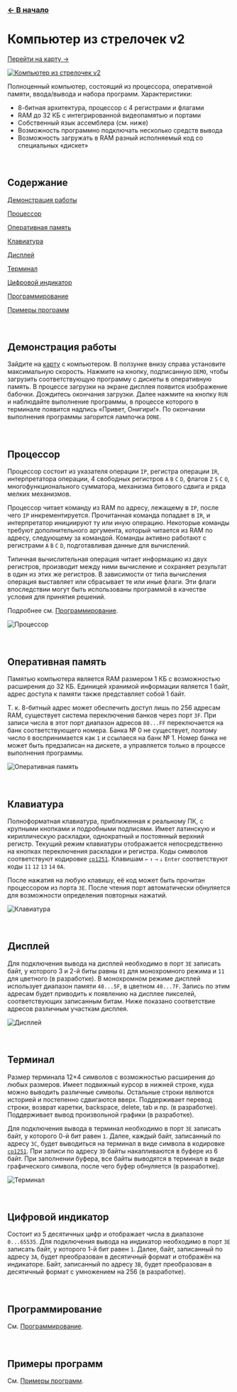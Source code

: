 ﻿### [← В начало](README.md)

# Компьютер из стрелочек v2
[Перейти на карту →](https://logic-arrows.io/map-computer)

[![Компьютер из стрелочек v2](img/computer-v2.jpg)](https://logic-arrows.io/map-computer)

Полноценный компьютер, состоящий из процессора, оперативной памяти, ввода/вывода и набора программ. Характеристики:
- 8-битная архитектура, процессор с 4 регистрами и флагами
- RAM до 32 КБ с интегрированной видеопамятью и портами
- Собственный язык ассемблера (см. ниже)
- Возможность программно подключать несколько средств вывода
- Возможность загружать в RAM разный исполняемый код со специальных «дискет»
<br><br><br>


## Содержание
[Демонстрация работы](#demo)

[Процессор](#cpu)

[Оперативная память](#ram)

[Клавиатура](#keyboard)

[Дисплей](#display)

[Терминал](#terminal)

[Цифровой индикатор](#bcd)

[Программирование](#programming)

[Примеры программ](#examples)
<br><br><br>


## <a name="demo"></a>Демонстрация работы
Зайдите на [карту](https://logic-arrows.io/map-computer) с компьютером. В ползунке внизу справа установите максимальную скорость. Нажмите на кнопку, подписанную `DEMO`, чтобы загрузить соответствующую программу с дискеты в оперативную память. В процессе загрузки на экране дисплея появится изображение бабочки. Дождитесь окончания загрузки. Далее нажмите на кнопку `RUN` и наблюдайте выполнение программы, в процессе которого в терминале появится надпись «Привет, Онигири!». По окончании выполнения программы загорится лампочка `DONE`.
<br><br><br>

## <a name="cpu"></a>Процессор
Процессор состоит из указателя операции `IP`, регистра операции `IR`, интерпретатора операции, 4 свободных регистров `A` `B` `C` `D`, флагов `Z` `S` `C` `O`, многофункционального сумматора, механизма битового сдвига и ряда мелких механизмов.

Процессор читает команду из RAM по адресу, лежащему в `IP`, после чего `IP` инкрементируется. Прочитанная команда попадает в `IR`, и интерпретатор инициируют ту или иную операцию. Некоторые команды требуют дополнительного аргумента, который читается из RAM по адресу, следующему за командой. Команды активно работают с регистрами `A` `B` `C` `D`, подготавливая данные для вычислений.

Типичная вычислительная операция читает информацию из двух регистров, производит между ними вычисление и сохраняет результат в один из этих же регистров. В зависимости от типа вычисления операция выставляет или сбрасывает те или иные флаги. Эти флаги впоследствии могут быть использованы программой в качестве условия для принятия решений.

Подробнее см. [Программирование](computer-programming.md).

![Процессор](img/computer-v2-cpu.jpg)
<br><br><br>


## <a name="ram"></a>Оперативная память
Памятью компьютера является RAM размером 1 КБ с возможностью расширения до 32 КБ. Единицей хранимой информации является 1 байт, адрес доступа к памяти также представляет собой 1 байт.

Т. к. 8-битный адрес может обеспечить доступ лишь по 256 адресам RAM, существует система переключения банков через порт `3F`. При записи числа в этот порт диапазон адресов `80...FF` переключается на банк соответствующего номера. Банка № 0 не существует, поэтому число `0` воспринимается как `1` и ссылаеся на банк № 1. Номер банка не может быть предзаписан на дискете, а управляется только в процессе выполнения программы.

![Оперативная память](img/computer-v2-ram.jpg)
<br><br><br>


## <a name="keyboard"></a>Клавиатура
Полноформатная клавиатура, приближенная к реальному ПК, с крупными кнопками и подробными подписями. Имеет латинскую и кириллическую раскладки, однократный и постоянный верхний регистр. Текущий режим клавиатуры отображается непосредственно на кнопках переключения раскладки и регистра. Коды символов соответствуют кодировке [`cp1251`](https://ru.wikipedia.org/wiki/Windows-1251). Клавишам `←` `↑` `→` `↓` `Enter` соответствуют коды `11` `12` `13` `14` `0A`.

После нажатия на любую клавишу, её код может быть прочитан процессором из порта `3E`. После чтения порт автоматически обнуляется для возможности определения повторных нажатий.

![Клавиатура](img/computer-v2-keyboard.jpg)
<br><br><br>


## <a name="display"></a>Дисплей
Для подключения вывода на дисплей необходимо в порт `3E` записать байт, у которого 3 и 2-й биты равны `01` для монохромного режима и `11` для цветного (в разработке). В монохромном режиме дисплей использует диапазон памяти `40...5F`, в цветном `40...7F`. Запись по этим адресам будет приводить к появлению на дисплее пикселей, соответствующих записанным битам. Ниже показано соответствие адресов различным участкам дисплея.

![Дисплей](img/computer-v2-display.jpg)
<br><br><br>


## <a name="terminal"></a>Терминал
Размер терминала 12×4 символов с возможностью расширения до любых размеров. Имеет подвижный курсор в нижней строке, куда можно выводить различные символы. Остальные строки являются историей и постепенно сдвигаются вверх. Поддерживает перевод строки, возврат каретки, backspace, delete, tab и пр. (в разработке). Поддерживает вывод произвольной графики (в разработке).

Для подключения вывода в терминал необходимо в порт `3E` записать байт, у которого 0-й бит равен `1`. Далее, каждый байт, записанный по адресу `3C`, будет выводиться на терминал в виде символа в кодировке [`cp1251`](https://ru.wikipedia.org/wiki/Windows-1251). При записи по адресу `3D` байты накапливаются в буфере из 6 байт. При заполнении буфера, все байты выводятся в терминал в виде графического символа, после чего буфер обнуляется (в разработке).

![Терминал](img/computer-v2-terminal.jpg)
<br><br><br>


## <a name="bcd"></a>Цифровой индикатор
Состоит из 5 десятичных цифр и отображает числа в диапазоне `0...65535`. Для подключения вывода на индикатор необходимо в порт `3E` записать байт, у которого 1-й бит равен `1`. Далее, байт, записанный по адресу `3A`, будет преобразован в десятичный формат и отображён на индикаторе. Байт, записанный по адресу `3B`, будет преобразован в десятичный формат с умножением на 256 (в разработке).
<br><br><br>


## <a name="programming"></a>Программирование
См. [Программирование](computer-programming.md).
<br><br><br>


## <a name="examples"></a>Примеры программ
См. [Примеры программ](computer-examples.md).
